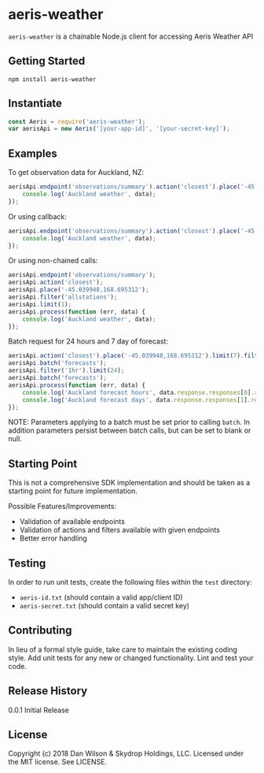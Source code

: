 # aeris-weather
`aeris-weather` is a chainable Node.js client for accessing Aeris Weather API

## Getting Started
```shell
npm install aeris-weather
```
## Instantiate
```js
const Aeris = require('aeris-weather');
var aerisApi = new Aeris('[your-app-id]', '[your-secret-key]');
```

## Examples
To get observation data for Auckland, NZ:
```js
aerisApi.endpoint('observations/summary').action('closest').place('-45.039948,168.695312').filter('allstations').limit(1).process().then(function (data) {
    console.log('Auckland weather', data);
});
```

Or using callback:
```js
aerisApi.endpoint('observations/summary').action('closest').place('-45.039948,168.695312').filter('allstations').limit(1).process(function (err, data) {
    console.log('Auckland weather', data);
});
```

Or using non-chained calls:
```js
aerisApi.endpoint('observations/summary');
aerisApi.action('closest');
aerisApi.place('-45.039948,168.695312');
aerisApi.filter('allstations');
aerisApi.limit(1);
aerisApi.process(function (err, data) {
    console.log('Auckland weather', data);
});
```

Batch request for 24 hours and 7 day of forecast:
```js
aerisApi.action('closest').place('-45.039948,168.695312').limit(7).filter('day');
aerisApi.batch('forecasts');
aerisApi.filter('1hr').limit(24);
aerisApi.batch('forecasts');
aerisApi.process(function (err, data) {
    console.log('Auckland forecast hours', data.response.responses[0].response[0]);
    console.log('Auckland forecast days', data.response.responses[1].response[0]);
});
```
NOTE: Parameters applying to a batch must be set prior to calling `batch`. In addition parameters persist between batch calls, but can be set to blank or null.

## Starting Point
This is not a comprehensive SDK implementation and should be taken as a starting point for future implementation. 

Possible Features/Improvements:
* Validation of available endpoints
* Validation of actions and filters available with given endpoints
* Better error handling

## Testing
In order to run unit tests, create the following files within the `test` directory:
* `aeris-id.txt` (should contain a valid app/client ID)
* `aeris-secret.txt` (should contain a valid secret key)

## Contributing
In lieu of a formal style guide, take care to maintain the existing coding style. Add unit tests for any new or changed functionality. Lint and test your code.

## Release History
0.0.1 Initial Release

## License
Copyright (c) 2018 Dan Wilson &amp; Skydrop Holdings, LLC. Licensed under the MIT license. See LICENSE.